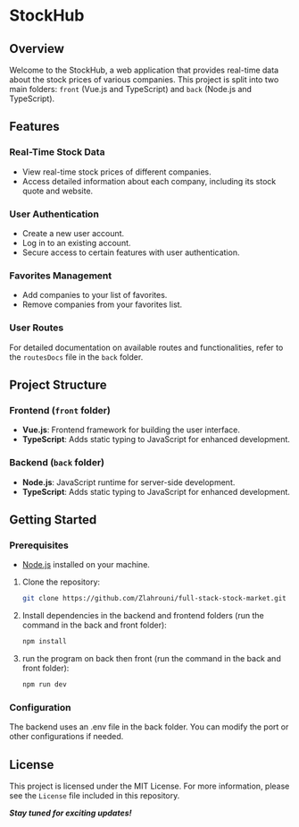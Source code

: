 # StockHub

## Overview

Welcome to the StockHub, a web application that provides real-time data about the stock prices of various companies. This project is split into two main folders: `front` (Vue.js and TypeScript) and `back` (Node.js and TypeScript).

## Features

### Real-Time Stock Data

- View real-time stock prices of different companies.
- Access detailed information about each company, including its stock quote and website.

### User Authentication

- Create a new user account.
- Log in to an existing account.
- Secure access to certain features with user authentication.

### Favorites Management

- Add companies to your list of favorites.
- Remove companies from your favorites list.

### User Routes

For detailed documentation on available routes and functionalities, refer to the `routesDocs` file in the `back` folder.

## Project Structure

### Frontend (`front` folder)

- **Vue.js**: Frontend framework for building the user interface.
- **TypeScript**: Adds static typing to JavaScript for enhanced development.

### Backend (`back` folder)

- **Node.js**: JavaScript runtime for server-side development.
- **TypeScript**: Adds static typing to JavaScript for enhanced development.

## Getting Started

### Prerequisites

- [Node.js](https://nodejs.org/) installed on your machine.

1. Clone the repository:

   ```bash
   git clone https://github.com/Zlahrouni/full-stack-stock-market.git
   ```
2. Install dependencies in the backend and frontend folders (run the command in the back and front folder):

   ```bash
   npm install
   ```

3. run the program on back then front (run the command in the back and front folder):

   ```bash
   npm run dev
   ```

   
### Configuration
The backend uses an .env file in the back folder. You can modify the port or other configurations if needed.

## License
This project is licensed under the MIT License. For more information, please see the `License` file included in this repository.

**_Stay tuned for exciting updates!_**

